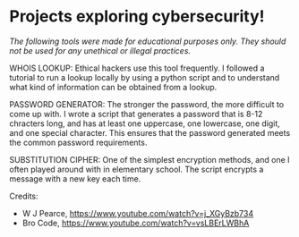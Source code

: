 # Projects exploring cybersecurity!

*The following tools were made for educational purposes only. They should not be used for any unethical or illegal practices.*


WHOIS LOOKUP: Ethical hackers use this tool frequently. I followed a tutorial to run a lookup locally by using a python script and to understand what kind of information can be obtained from a lookup.

PASSWORD GENERATOR: The stronger the password, the more difficult to come up with. I wrote a script that generates a password that is 8-12 chracters long, and has at least one uppercase, one lowercase, one digit, and one special character. This ensures that the password generated meets the common password requirements.

SUBSTITUTION CIPHER: One of the simplest encryption methods, and one I often played around with in elementary school. The script encrypts a message with a new key each time.
 
Credits:
- W J Pearce, https://www.youtube.com/watch?v=j_XGyBzb734
- Bro Code, https://www.youtube.com/watch?v=vsLBErLWBhA
